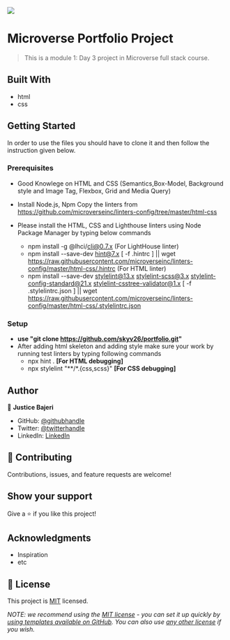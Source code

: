![](https://img.shields.io/badge/Microverse-blueviolet)

# Microverse Portfolio Project

> This is a module 1: Day 3 project in Microverse full stack course.


## Built With

- html
- css

## Getting Started

In order to use the files you should have to clone it and then follow the instruction given below.

### Prerequisites
 - Good Knowlege on HTML and CSS (Semantics,Box-Model, Background style and Image Tag, Flexbox, Grid and Media Query)
 - Install Node.js, Npm Copy the linters from https://github.com/microverseinc/linters-config/tree/master/html-css
 - Please install the HTML, CSS and Lighthouse linters using Node Package Manager by typing below commands
   
   * npm install -g @lhci/cli@0.7.x (For LightHouse linter)
   * npm install --save-dev hint@7.x
          [ -f .hintrc ] || wget https://raw.githubusercontent.com/microverseinc/linters-config/master/html-css/.hintrc (For HTML linter)
   * npm install --save-dev stylelint@13.x stylelint-scss@3.x stylelint-config-standard@21.x stylelint-csstree-validator@1.x
          [ -f .stylelintrc.json ] || wget https://raw.githubusercontent.com/microverseinc/linters-config/master/html-css/.stylelintrc.json

### Setup
- **use "git clone https://github.com/skyv26/portfolio.git"**
- After adding html skeleton and adding style make sure your work by running test linters by typing following commands
  * npx hint . **[For HTML debugging]**
  * npx stylelint "**/*.{css,scss}"   **[For CSS debugging]**

## Author

👤 **Justice Bajeri**

- GitHub: [@githubhandle](https://github.com/Strangeal)
- Twitter: [@twitterhandle](https://twitter.com/Str_angeal)
- LinkedIn: [LinkedIn](https://www.linkedin.com/in/justice-bajeri-0b7211243/)


## 🤝 Contributing

Contributions, issues, and feature requests are welcome!

## Show your support

Give a ⭐️ if you like this project!

## Acknowledgments

- Inspiration
- etc

## 📝 License

This project is [MIT](./LICENSE) licensed.

_NOTE: we recommend using the [MIT license](https://choosealicense.com/licenses/mit/) - you can set it up quickly by [using templates available on GitHub](https://docs.github.com/en/communities/setting-up-your-project-for-healthy-contributions/adding-a-license-to-a-repository). You can also use [any other license](https://choosealicense.com/licenses/) if you wish._